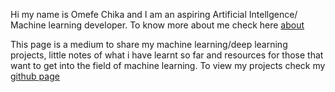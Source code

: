 Hi my name is Omefe Chika and I am an aspiring Artificial Intellgence/ Machine learning developer. To know more about me check here [about](https://wolfdale229.github.io)
 
This page is a medium to share my machine learning/deep learning projects, little notes of what i have learnt so far and resources for those that want to get into the field of machine learning. To view my projects check my <a href="http://github.com/wolfdale229" target="_blank">github page</a>
